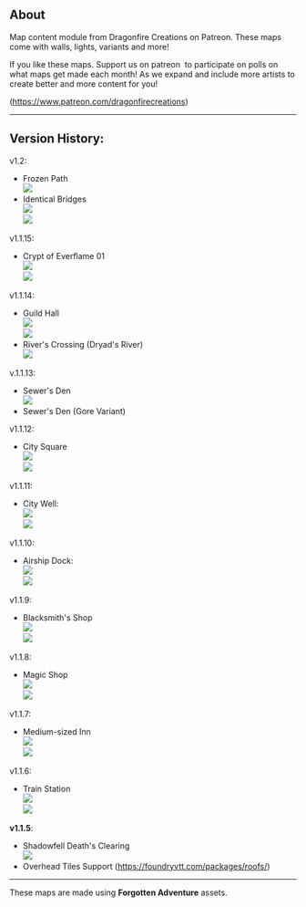 About
-----

Map content module from Dragonfire Creations on Patreon. These maps come with walls, lights, variants and more!

If you like these maps. Support us on patreon  to participate on polls on what maps get made each month! As we expand and include more artists to create better and more content for you!

(https://www.patreon.com/dragonfirecreations)

* * * * *

Version History:
----------------

v1.2:

-   Frozen Path\
    ![](https://i.imgur.com/zPyjqhd.jpg)
-   Identical Bridges\
    ![](https://i.imgur.com/3egRZkI.jpg)\
    ![](https://i.imgur.com/tmK6T7S.jpg)

v1.1.15:

-   Crypt of Everflame 01\
    ![](https://i.imgur.com/R0lxpqV.jpg)\
    ![](https://i.imgur.com/J9sU89V.jpg)

v1.1.14:

-   Guild Hall\
    ![](https://i.imgur.com/v3mgcPH.jpg)\
    ![](https://i.imgur.com/Z6b5iKX.jpg)
-   River's Crossing (Dryad's River)\
    ![](https://i.imgur.com/7mGQuVW.jpg)

v.1.1.13:

-   Sewer's Den\
    ![](https://i.imgur.com/Zybi0Vj.jpg)
-   Sewer's Den (Gore Variant)

v1.1.12:

-   City Square\
    ![](https://i.imgur.com/VzaR1dg.jpg)\
    ![](https://i.imgur.com/H9eC0h0.jpg)

v1.1.11:

-   City Well:\
    ![](https://i.imgur.com/NtIgDzc.jpg)\
    ![](https://i.imgur.com/p8IbEDW.jpg)

v1.1.10:

-   Airship Dock:\
    ![](https://i.imgur.com/HYqMQbF.jpg)\
    ![](https://i.imgur.com/GiPmGJV.jpg)

v1.1.9:

-   Blacksmith's Shop\
    ![](https://i.imgur.com/bhHHYuP.jpg)\
    ![](https://i.imgur.com/r8WHWXQ.jpg)

v1.1.8:

-   Magic Shop\
    ![](https://i.imgur.com/mRUn2OF.jpg)\
    ![](https://i.imgur.com/doWvE4U.jpg)

v1.1.7:

-   Medium-sized Inn\
    ![](https://cdn.discordapp.com/attachments/200385409853816832/798301251870785606/rr1.jpg)\
    ![](https://cdn.discordapp.com/attachments/200385409853816832/798301236193001526/rr2.jpg)

v1.1.6:

-   Train Station\
    ![](https://cdn.discordapp.com/attachments/200385409853816832/792092291299803187/rr2.jpg)\
    ![](https://cdn.discordapp.com/attachments/200385409853816832/792092291299803187/rr2.jpg)

**v1.1.5**:

-   Shadowfell Death's Clearing\
    ![](https://i.imgur.com/CxLU9qn.jpg)
-   Overhead Tiles Support (https://foundryvtt.com/packages/roofs/)

* * * * *

These maps are made using **Forgotten Adventure** assets.
